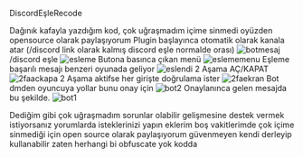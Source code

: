 DiscordEşleRecode

Dağınık kafayla yazdığım kod, çok uğraşmadım içime sinmedi oyüzden opensource olarak paylaşıyorum
Plugin başlayınca otomatik olarak kanala atar (/discord link olarak kalmış discord eşle normalde orası)
![botmesaj](https://github.com/user-attachments/assets/2aaa8a27-08ef-43b3-bac5-da32b54b73eb)
/discord eşle
![esleme](https://github.com/user-attachments/assets/f4477719-2e6e-4a8c-9a60-11e1894c5698)
Butona basınca çıkan menü
![eslememenu](https://github.com/user-attachments/assets/07e8d132-a885-429d-aa5b-39c2a1e98716)
Eşleme başarılı mesajı benzeri oyunada geliyor
![eslendi](https://github.com/user-attachments/assets/2f19b385-0567-4995-91ea-c6be5696eaa1)
2 Aşama AÇ/KAPAT
![2faackapa](https://github.com/user-attachments/assets/4673eae3-ec04-425e-b424-f4bc43f4939a)
2 Aşama aktifse her girişte doğrulama ister
![2faekran](https://github.com/user-attachments/assets/70df0b00-8248-49b0-85b0-c96e2cd3e7e5)
Bot dmden oyuncuya yollar bunu onay için
![bot2](https://github.com/user-attachments/assets/f7ada6b7-edb5-4740-a73f-0ad0ec976866)
Onaylanınca gelen mesajda bu şekilde.
![bot1](https://github.com/user-attachments/assets/8aabce9b-b5ec-4e40-8a8d-1ec804841c51)


Dediğim gibi çok uğraşmadım sorunlar olabilir gelişmesine destek vermek istiyorsanız yorumlarda isteklerinizi yapın eklerim boş vakitlerimde
çok içime sinmediği için open source olarak paylaşıyorum güvenmeyen kendi derleyip kullanabilir zaten herhangi bi obfuscate yok kodda
